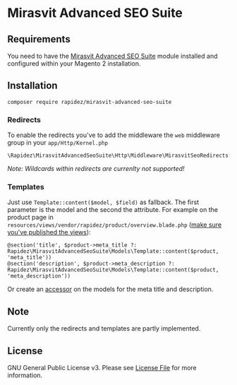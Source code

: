 # Mirasvit Advanced SEO Suite

## Requirements

You need to have the [Mirasvit Advanced SEO Suite](https://mirasvit.com/magento-2-extensions/advanced-seo-suite.html) module installed and configured within your Magento 2 installation.

## Installation

```
composer require rapidez/mirasvit-advanced-seo-suite
```

### Redirects

To enable the redirects you've to add the middleware the `web` middleware group in your `app/Http/Kernel.php`
```
\Rapidez\MirasvitAdvancedSeoSuite\Http\Middleware\MirasvitSeoRedirects::class,
```
*Note: Wildcards within redirects are currenlty not supported!*

### Templates

Just use `Template::content($model, $field)` as fallback. The first parameter is the model and the second the attribute. For example on the product page in `resources/views/vendor/rapidez/product/overview.blade.php` ([make sure you've published the views](https://docs.rapidez.io/0.x/theming.html#views)):
```
@section('title', $product->meta_title ?: Rapidez\MirasvitAdvancedSeoSuite\Models\Template::content($product, 'meta_title'))
@section('description', $product->meta_description ?: Rapidez\MirasvitAdvancedSeoSuite\Models\Template::content($product, 'meta_description'))
```
Or create an [accessor](https://laravel.com/docs/master/eloquent-mutators#defining-an-accessor) on the models for the meta title and description.

## Note

Currently only the redirects and templates are partly implemented.

## License

GNU General Public License v3. Please see [License File](LICENSE) for more information.
